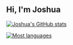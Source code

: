 ## Hi, I'm Joshua

[![Joshua's GitHub stats](https://github-readme-stats.vercel.app/api?username=konekoya&count_private=true&show_icons=true&theme=algolia)](https://github.com/konekoya/github-readme-stats)

[![Most languages](https://github-readme-stats.vercel.app/api/top-langs/?username=konekoya&langs_count=10&theme=algolia&layout=compact)](https://github.com/konekoya/github-readme-stats)
